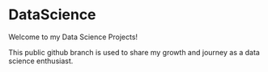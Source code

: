 # DataScience
Welcome to my Data Science Projects!

This public github branch is used to share my growth and journey as a data science enthusiast. 
